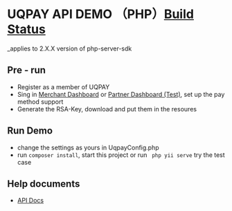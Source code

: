 # UQPAY API DEMO （PHP）[Build Status](https://packagist.org/packages/uqpay/payment-sdk)
_applies to 2.X.X version of php-server-sdk

## Pre - run
* Register as a member of UQPAY
* Sing in [Merchant Dashboard](https://merchant.uqpay.net) or [Partner Dashboard (Test)](https://partner.uqpay.net), set up the pay method support
* Generate the RSA-Key, download and put them in the resoures 


## Run Demo
* change the settings as yours in UqpayConfig.php
* run ``composer install``, start this project or run `` php yii serve`` try the test case


## Help documents
* [API Docs](https://developer.uqpay.com/api/#/)

